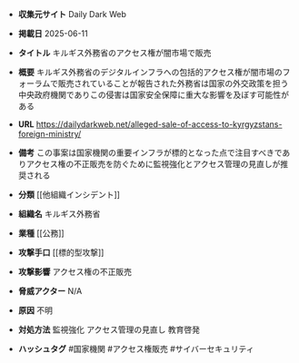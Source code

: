 - **収集元サイト**
Daily Dark Web

- **掲載日**
2025-06-11

- **タイトル**
キルギス外務省のアクセス権が闇市場で販売

- **概要**
キルギス外務省のデジタルインフラへの包括的アクセス権が闇市場のフォーラムで販売されていることが報告された外務省は国家の外交政策を担う中央政府機関でありこの侵害は国家安全保障に重大な影響を及ぼす可能性がある

- **URL**
https://dailydarkweb.net/alleged-sale-of-access-to-kyrgyzstans-foreign-ministry/

- **備考**
この事案は国家機関の重要インフラが標的となった点で注目すべきでありアクセス権の不正販売を防ぐために監視強化とアクセス管理の見直しが推奨される

- **分類**
[[他組織インシデント]]

- **組織名**
キルギス外務省

- **業種**
[[公務]]

- **攻撃手口**
[[標的型攻撃]]

- **攻撃影響**
アクセス権の不正販売

- **脅威アクター**
N/A

- **原因**
不明

- **対処方法**
監視強化 アクセス管理の見直し 教育啓発

- **ハッシュタグ**
#国家機関 #アクセス権販売 #サイバーセキュリティ
